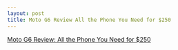 ```yaml
---
layout: post
title: Moto G6 Review All the Phone You Need for $250
---
```


[Moto G6 Review: All the Phone You Need for $250](https://www.tomsguide.com/us/moto-g6,review-5455.html?utm_content=buffer835dc&utm_medium=social&utm_source=twitter)
